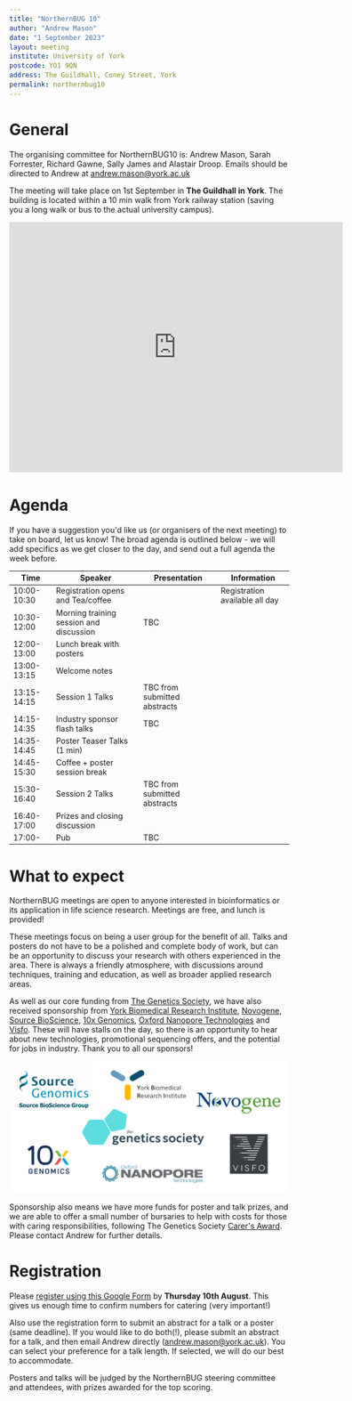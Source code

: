 ```yaml
---
title: "NorthernBUG 10"
author: "Andrew Mason"
date: "1 September 2023"
layout: meeting
institute: University of York
postcode: YO1 9QN
address: The Guildhall, Coney Street, York 
permalink: northernbug10
---
```


# General

The organising committee for NorthernBUG10 is: Andrew Mason, Sarah Forrester, Richard Gawne, Sally James and Alastair Droop. Emails should be directed to Andrew at andrew.mason@york.ac.uk

The meeting will take place on 1st September in **The Guildhall in York**. The building is located within a 10 min walk from York railway station (saving you a long walk or bus to the actual university campus).

<iframe src="https://www.google.com/maps/embed?pb=!1m18!1m12!1m3!1d586.8594108245064!2d-1.0867811620764902!3d53.959495698975765!2m3!1f0!2f0!3f0!3m2!1i1024!2i768!4f13.1!3m3!1m2!1s0x487931a86ff38add%3A0xe410dbffc3227b6d!2sThe%20Guildhall%20York!5e0!3m2!1sen!2suk!4v1688713310006!5m2!1sen!2suk" width="600" height="450" style="border:0;" allowfullscreen="" loading="lazy" referrerpolicy="no-referrer-when-downgrade"></iframe>

# Agenda

If you have a suggestion you'd like us (or organisers of the next meeting) to take on board, let us know!
The broad agenda is outlined below - we will add specifics as we get closer to the day, and send out a full agenda the week before.


| Time          | Speaker | Presentation | Information |
|---------------|---------|--------------|-------------|
| 10:00-10:30 | Registration opens and Tea/coffee |  | Registration available all day|
| 10:30-12:00 | Morning training session and discussion | TBC |  |
| 12:00-13:00 | Lunch break with posters |  |  |
| 13:00-13:15 | Welcome notes |  |  |
| 13:15-14:15 | Session 1 Talks | TBC from submitted abstracts |  |
| 14:15-14:35 | Industry sponsor flash talks | TBC |  |
| 14:35-14:45 | Poster Teaser Talks (1 min) ||  |
| 14:45-15:30 | Coffee + poster session break |  |  |
| 15:30-16:40 | Session 2 Talks | TBC from submitted abstracts |  |
| 16:40-17:00 | Prizes and closing discussion |  |  |
| 17:00- | Pub | TBC |  |

# What to expect

NorthernBUG meetings are open to anyone interested in bioinformatics or its application in life science research. Meetings are free, and lunch is provided!

These meetings focus on being a user group for the benefit of all. Talks and posters do not have to be a polished and complete body of work, but can be an opportunity to discuss your research with others experienced in the area. There is always a friendly atmosphere, with discussions around techniques, training and education, as well as broader applied research areas. 

As well as our core funding from [The Genetics Society](https://genetics.org.uk/), we have also received sponsorship from [York Biomedical Research Institute](https://www.york.ac.uk/biomedical-research-institute/), [Novogene](https://www.novogene.com/us-en/), [Source BioScience](https://sourcebioscience.com/), [10x Genomics](https://www.10xgenomics.com/), [Oxford Nanopore Technologies](https://nanoporetech.com/) and [Visfo](https://www.visfo.health/). These will have stalls on the day, so there is an opportunity to hear about new technologies, promotional sequencing offers, and the potential for jobs in industry. Thank you to all our sponsors!

![NBUG10 sponsors](/assets/NBUG10sponsors.png)

Sponsorship also means we have more funds for poster and talk prizes, and we are able to offer a small number of bursaries to help with costs for those with caring responsibilities, following The Genetics Society [Carer's Award](https://genetics.org.uk/grants/carers-award/). Please contact Andrew for further details.

# Registration

Please [register using this Google Form](https://forms.gle/JnxeNpx3My2tKaqC9) by **Thursday 10th August**. This gives us enough time to confirm numbers for catering (very important!)

Also use the registration form to submit an abstract for a talk or a poster (same deadline). If you would like to do both(!), please submit an abstract for a talk, and then email Andrew directly (andrew.mason@york.ac.uk). You can select your preference for a talk length. If selected, we will do our best to accommodate. 

Posters and talks will be judged by the NorthernBUG steering committee and attendees, with prizes awarded for the top scoring.
